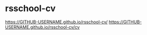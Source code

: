 # rsschool-cv
https://GITHUB-USERNAME.github.io/rsschool-cv/
https://GITHUB-USERNAME.github.io/rsschool-cv/cv
